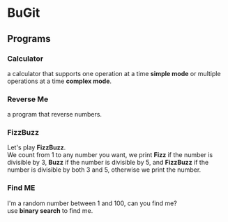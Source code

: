 # BuGit


## Programs

### Calculator
a calculator that supports one operation at a time **simple mode** or multiple operations at a time **complex mode**.


### Reverse Me
a program that reverse numbers.


### FizzBuzz
Let's play **FizzBuzz**.\
We count from 1 to any number you want, we print **Fizz** if the number is divisible by 3, **Buzz** if the number is divisible by 5, and **FizzBuzz** if the number is divisible by both 3 and 5, otherwise we print the number.


### Find ME

I'm a random number between 1 and 100, can you find me?\
use **binary search** to find me.


